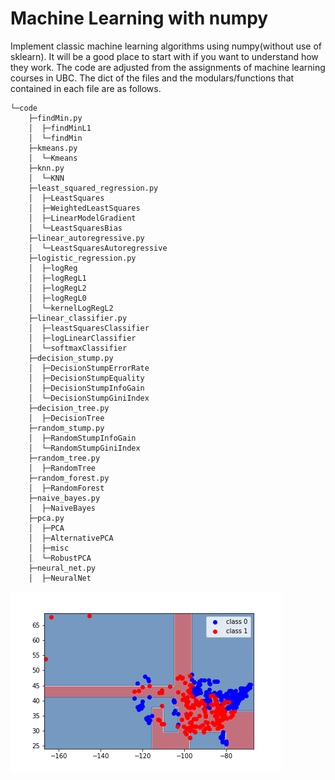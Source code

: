 # Machine Learning with numpy
Implement classic machine learning algorithms using numpy(without use of sklearn). It will be a good place to start with if you want to understand how they work. The code are adjusted from the assignments of machine learning courses in UBC. The dict of the files and the modulars/functions that contained in each file are as follows.


    └─code
        ├─findMin.py
        │  ├─findMinL1
        │  └─findMin
        ├─kmeans.py
        │  └─Kmeans
        ├─knn.py
        │  └─KNN
        ├─least_squared_regression.py
        │  ├─LeastSquares
        │  ├─WeightedLeastSquares
        │  ├─LinearModelGradient
        │  └─LeastSquaresBias
        ├─linear_autoregressive.py
        │  └─LeastSquaresAutoregressive
        ├─logistic_regression.py
        │  ├─logReg
        │  ├─logRegL1
        │  ├─logRegL2
        │  ├─logRegL0
        │  └─kernelLogRegL2
        ├─linear_classifier.py
        │  ├─leastSquaresClassifier
        │  ├─logLinearClassifier
        │  └─softmaxClassifier
        ├─decision_stump.py
        │  ├─DecisionStumpErrorRate
        │  ├─DecisionStumpEquality
        │  ├─DecisionStumpInfoGain
        │  └─DecisionStumpGiniIndex
        ├─decision_tree.py
        │  ├─DecisionTree
        ├─random_stump.py
        │  ├─RandomStumpInfoGain
        │  └─RandomStumpGiniIndex
        ├─random_tree.py
        │  ├─RandomTree
        ├─random_forest.py
        │  ├─RandomForest
        ├─naive_bayes.py
        │  ├─NaiveBayes
        ├─pca.py
        │  ├─PCA
        │  ├─AlternativePCA
        │  ├─misc
        │  └─RobustPCA
        ├─neural_net.py
        │  ├─NeuralNet
        
![image](https://github.com/josef-w/Machine-Learning/blob/main/figs/decisionBoundary.png)
